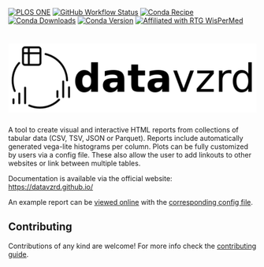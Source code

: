 [![PLOS ONE](https://img.shields.io/badge/PLOS%20ONE-10.1371%2Fjournal.pone.0323079-blue.svg)](https://doi.org/10.1371/journal.pone.0323079)
[![GitHub Workflow Status](https://img.shields.io/github/actions/workflow/status/datavzrd/datavzrd/rust.yml?branch=main&label=tests)](https://github.com/datavzrd/datavzrd/actions)
[![Conda Recipe](https://img.shields.io/badge/recipe-datavzrd-green.svg)](https://anaconda.org/conda-forge/datavzrd)
[![Conda Downloads](https://img.shields.io/conda/dn/conda-forge/datavzrd.svg)](https://anaconda.org/conda-forge/datavzrd)
[![Conda Version](https://img.shields.io/conda/vn/conda-forge/datavzrd.svg)](https://anaconda.org/conda-forge/datavzrd)
[![Affiliated with RTG WisPerMed](https://img.shields.io/badge/Affiliated-RTG%202535%20WisPerMed-blue)](https://wispermed.org/)

# ![datavzrd](logo.svg)

A tool to create visual and interactive HTML reports from collections of tabular data (CSV, TSV, JSON or Parquet). Reports include automatically generated vega-lite histograms per column.
Plots can be fully customized by users via a config file. These also allow the user to add linkouts to other websites or link between multiple tables.

Documentation is available via the official website: https://datavzrd.github.io/

An example report can be [viewed online](https://datavzrd.github.io/datavzrd/index.html) with the [corresponding config file](https://github.com/datavzrd/datavzrd/tree/main/.examples/example-config.yaml).

## Contributing

Contributions of any kind are welcome! For more info check the [contributing guide](https://datavzrd.github.io/docs/contributing.html).

